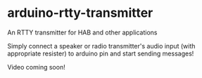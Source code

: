 # arduino-rtty-transmitter
An RTTY transmitter for HAB and other applications

Simply connect a speaker or radio transmitter's audio input (with appropriate resister) to arduino pin and start sending messages!

Video coming soon!